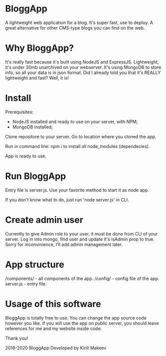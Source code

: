 # BloggApp
A lightweight web application for a blog. It's super fast, use to deploy. A great alternative for other CMS-type blogs you can find on the web.

# Why BloggApp?
It's really fast because it's built using NodeJS and ExpressJS. Lightweight, it's under 30mb unarchived on your webserver. It's using MongoDB to store info, so all your data is in json format. Did I already told you that it's REALLY lightweight and fast? Well, it is! 

# Install
Prerequisites:
- NodeJS installed and ready to use on your server, with NPM;
- MongoDB installed;

Clone repositore to your server.
Go to location where you cloned the app.

Run in command line:
npm i
to install all node_modules (dependecies).

App is ready to use.

# Run BloggApp
Entry file is server.js. Use your favorite method to start it as node app.

If you don't know what to do, just run 'node server.js' in CLI.

# Create admin user
Currently to give Admin role to your user, it must be done from CLI of your server. Log in into mongo, find user and update it's isAdmin prop to true. Sorry for inconvinience, I'll add admin management later.

# App structure
/components/ - all components of the app.
/config/ - config file of the app.
server.js - entry file.

# Usage of this software
BloggApp is totally free to use. You can change the app source code however you like.
If you will use the app on public server, you should leave references for me and my website inside code.

Thank you!

2018-2020
BloggApp
Developed by Kirill Makeev
